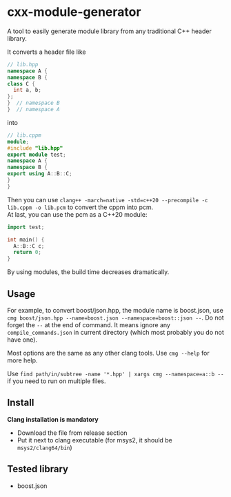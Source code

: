 # cxx-module-generator
A tool to easily generate module library from any traditional C++ header library.

It converts a header file like
```cpp
// lib.hpp
namespace A {
namespace B {
class C {
  int a, b;
};
}  // namespace B
}  // namespace A
```
into
```cpp
// lib.cppm
module;
#include "lib.hpp"
export module test;
namespace A {
namespace B {
export using A::B::C;
}
}
```
Then you can use `clang++ -march=native -std=c++20 --precompile -c lib.cppm -o lib.pcm` to convert the cppm into pcm.\
At last, you can use the pcm as a C++20 module:
```cpp
import test;

int main() {
  A::B::C c;
  return 0;
}
```
By using modules, the build time decreases dramatically.

## Usage
For example, to convert boost/json.hpp, the module name is boost.json, use `cmg boost/json.hpp --name=boost.json --namespace=boost::json --`. Do not forget the `--` at the end of command. It means ignore any `compile_commands.json` in current directory (which most probably you do not have one). 

Most options are the same as any other clang tools.
Use `cmg --help` for more help.

Use `find path/in/subtree -name '*.hpp' | xargs cmg --namespace=a::b --` if you need to run on multiple files.

## Install
**Clang installation is mandatory**
* Download the file from release section
* Put it next to clang executable (for msys2, it should be `msys2/clang64/bin`)

## Tested library
* boost.json
